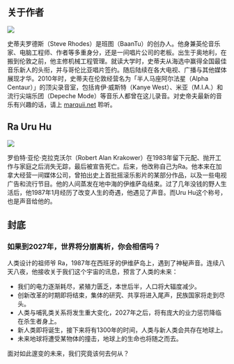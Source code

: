 ## 关于作者

![](./css/author.jpg)

史蒂夫罗德斯（Steve Rhodes）是班图（BaanTu）的创办人。他身兼英伦音乐家、电脑工程师、作者等多重身分，还是一间唱片公司的老板。出生于奥地利，在搬到伦敦之前，他主修机械工程管理。就读大学时，史蒂夫从海选中赢得全国最佳音乐新人的头衔，并与哥伦比亚唱片签约。随后陆续在各大电视、广播与其他媒体展现才华。2010年时，史蒂夫在伦敦经营名为「半人马座阿尔法星（Alpha Centaur）」的顶尖录音室，包括肯伊·威斯特（Kanye West）、米亚（M.I.A.）和流行尖端乐团（Depeche Mode）等音乐人都曾在这儿录音。对史帝夫最新的音乐有兴趣的话，请上 [marquii.net](http://marquii.net/) 聆听。

## Ra Uru Hu

![](./css/ra-uru-hu.jpg)

罗伯特·亚伦·克拉克沃尔（Robert Alan Krakower）在1983年留下元配、抛开工作与家庭之后消失无踪，最后被宣告死亡。后来，他改称自己为Ra。他本来在加拿大经营一间媒体公司，曾拍出史上首批摇滚乐影片的某部分作品，以及一些电视广告和流行节目。他的人间蒸发在地中海的伊维萨岛结束。过了几年没钱的野人生活后，他1987年1月经历了改变人生的奇遇，他遇见了声音。而Uru Hu这个称号，也是声音给他的。

## 封底

### 如果到2027年，世界将分崩离析，你会相信吗？

人类设计的祖师爷 Ra，1987年在西班牙的伊维萨岛上，遇到了神秘声音。连续八天八夜，他接收关于我们这个宇宙的讯息，预言了人类的未来：

- 我们的电力逐渐耗尽，紧殖力匮乏，本世后半，人口将大辐度减少。
- 创新改革的时期即将结束，集体的研究、共享将进入尾声，民族国家将走到尽头。
- 人类与哺乳类关系将发生重大变化，2027年之后，将有庞大的业力惩罚降临在杀生者身上。
- 新人类即将诞生，接下来将有1300年的时间，人类与新人类会共存在地球上。
- 未来地球将遭受某物体的撞击，地球上的生命也将随之而去。

面对如此邃变的未来，我们究竟该何去何从？
